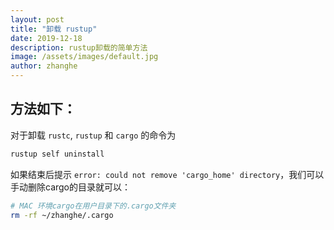 ```yaml
---
layout: post
title: "卸载 rustup"
date: 2019-12-18
description: rustup卸载的简单方法
image: /assets/images/default.jpg
author: zhanghe
---
```


## 方法如下：

对于卸载 `rustc`, `rustup` 和 `cargo` 的命令为

```bash
rustup self uninstall
```
如果结束后提示 `error: could not remove 'cargo_home' directory`，我们可以手动删除cargo的目录就可以：
```bash
# MAC 环境cargo在用户目录下的.cargo文件夹
rm -rf ~/zhanghe/.cargo
```